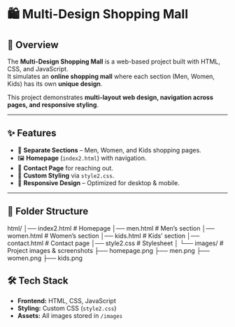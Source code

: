 # 🛍️ Multi-Design Shopping Mall

## 📌 Overview
The **Multi-Design Shopping Mall** is a web-based project built with HTML, CSS, and JavaScript.  
It simulates an **online shopping mall** where each section (Men, Women, Kids) has its own **unique design**.  

This project demonstrates **multi-layout web design, navigation across pages, and responsive styling**.

---

## ✨ Features
- 🏬 **Separate Sections** – Men, Women, and Kids shopping pages.  
- 🖼️ **Homepage** (`index2.html`) with navigation.  
- 📑 **Contact Page** for reaching out.  
- 🎨 **Custom Styling** via `style2.css`.  
- 📱 **Responsive Design** – Optimized for desktop & mobile.  

---

## 📂 Folder Structure
html/
│── index2.html # Homepage
│── men.html # Men’s section
│── women.html # Women’s section
│── kids.html # Kids’ section
│── contact.html # Contact page
│── style2.css # Stylesheet
│
└── images/ # Project images & screenshots
├── homepage.png
├── men.png
├── women.png
├── kids.png



## 🛠️ Tech Stack
- **Frontend:** HTML, CSS, JavaScript  
- **Styling:** Custom CSS (`style2.css`)  
- **Assets:** All images stored in `/images`

  
